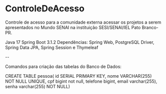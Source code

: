 # ControleDeAcesso
Controle de acesso para a comunidade externa acessar os projetos a serem apresentados no Mundo SENAI na instituição SESI/SENAI/IEL Pato Branco-PR.

Java 17
Spring Boot 3.1.2
Dependências: Spring Web, PostgreSQL Driver, Spring Data JPA, Spring Session e Thymeleaf

--

Comandos para criação das tabelas do Banco de Dados:

CREATE TABLE pessoa(
	id SERIAL PRIMARY KEY,
	nome VARCHAR(255) NOT NULL UNIQUE,
	cpf bigint not null,
	telefone bigint,
	email varchar(255), 
	senha varchar(255) NOT NULL)
